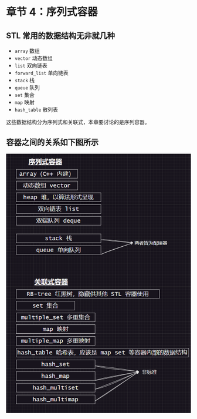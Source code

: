 # 章节 4：序列式容器

## STL 常用的数据结构无非就几种

- `array`               数组
- `vector`              动态数组
- `list`                双向链表
- `forward_list`        单向链表
- `stack`               栈
- `queue`               队列
- `set`                 集合
- `map`                 映射
- `hash_table`          散列表

这些数据结构分为序列式和关联式，本章要讨论的是序列容器。

## 容器之间的关系如下图所示

![image](./容器间的关系.png)
